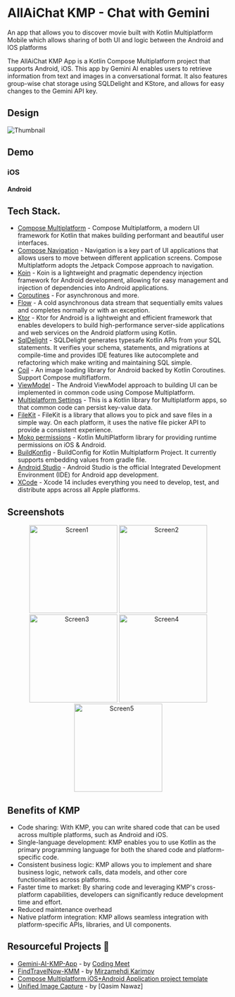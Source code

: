 # AllAiChat KMP - Chat with Gemini
An app that allows you to discover movie built with Kotlin Multiplatform Mobile which allows sharing of both UI and logic between the Android and IOS platforms 

The AllAiChat KMP App is a Kotlin Compose Multiplatform project that supports Android, iOS. This app by Gemini AI enables users to retrieve information from text and images in a conversational format. It also features group-wise chat storage using SQLDelight and KStore, and allows for easy changes to the Gemini API key.

## Design
![Thumbnail](https://github.com/user-attachments/assets/0bf63388-8e4a-4571-aba1-17df754efe54)

## Demo

### iOS

#### Android

## Tech Stack.
- [Compose Multiplatform](https://github.com/JetBrains/compose-multiplatform) - Compose Multiplatform, a modern UI framework for Kotlin that makes building performant and beautiful user interfaces.
- [Compose Navigation](https://www.jetbrains.com/help/kotlin-multiplatform-dev/compose-navigation-routing.html) - Navigation is a key part of UI applications that allows users to move between different application screens. Compose Multiplatform adopts the Jetpack Compose approach to navigation.
- [Koin](https://insert-koin.io/) - Koin is a lightweight and pragmatic dependency injection framework for Android development, allowing for easy management and injection of dependencies into Android applications.
- [Coroutines](https://kotlinlang.org/docs/reference/coroutines-overview.html) - For asynchronous and more.
- [Flow](https://kotlin.github.io/kotlinx.coroutines/kotlinx-coroutines-core/kotlinx.coroutines.flow/-flow/) - A cold asynchronous data stream that sequentially emits values and completes normally or with an exception.
- [Ktor](https://ktor.io/) - Ktor for Android is a lightweight and efficient framework that enables developers to build high-performance server-side applications and web services on the Android platform using Kotlin.
- [SqlDelight](https://cashapp.github.io/sqldelight/2.0.2/multiplatform_sqlite/) - SQLDelight generates typesafe Kotlin APIs from your SQL statements. It verifies your schema, statements, and migrations at compile-time and provides IDE features like autocomplete and refactoring which make writing and maintaining SQL simple.
- [Coil](https://coil-kt.github.io/coil/) - An image loading library for Android backed by Kotlin Coroutines. Support Compose multiflatform.
- [ViewModel](https://www.jetbrains.com/help/kotlin-multiplatform-dev/compose-viewmodel.html#using-viewmodel-in-common-code) - The Android ViewModel approach to building UI can be implemented in common code using Compose Multiplatform.
- [Multiplatform Settings](https://github.com/russhwolf/multiplatform-settings) - This is a Kotlin library for Multiplatform apps, so that common code can persist key-value data.
- [FileKit](https://github.com/vinceglb/FileKit) - FileKit is a library that allows you to pick and save files in a simple way. On each platform, it uses the native file picker API to provide a consistent experience.
- [Moko permissions](https://github.com/icerockdev/moko-permissions) - Kotlin MultiPlatform library for providing runtime permissions on iOS & Android.
- [BuildKonfig](https://github.com/yshrsmz/BuildKonfig) - BuildConfig for Kotlin Multiplatform Project. It currently supports embedding values from gradle file.
- [Android Studio](https://developer.android.com/studio/intro) - Android Studio is the official Integrated Development Environment (IDE) for Android app development.
- [XCode](https://developer.apple.com/xcode/) - Xcode 14 includes everything you need to develop, test, and distribute apps across all Apple platforms.

## Screenshots

<p style="text-align: center;">
  <img src="https://github.com/user-attachments/assets/80d9c3fc-1b75-4f56-8a92-eeff83d79d1d" width="200" alt="Screen1"/>
  <img src="https://github.com/user-attachments/assets/32ee22aa-011f-4cc2-be31-9745207b47fd" width="200" alt="Screen2"/>
  <img src="https://github.com/user-attachments/assets/8e9dcdd9-8dc5-4ec1-a1e7-f5cc326e9086" width="200" alt="Screen3"/>
  <img src="https://github.com/user-attachments/assets/9f3de971-2c9e-4751-85f8-39b1b786d0b8" width="200" alt="Screen4"/>
  <img src="https://github.com/user-attachments/assets/1b225e63-972b-4c63-9ec3-4fa141795446" width="200" alt="Screen5"/>
</p>

## Benefits of KMP
- Code sharing: With KMP, you can write shared code that can be used across multiple platforms, such as Android and iOS.
- Single-language development: KMP enables you to use Kotlin as the primary programming language for both the shared code and platform-specific code.
- Consistent business logic: KMP allows you to implement and share business logic, network calls, data models, and other core functionalities across platforms.
- Faster time to market: By sharing code and leveraging KMP's cross-platform capabilities, developers can significantly reduce development time and effort.
- Reduced maintenance overhead
- Native platform integration: KMP allows seamless integration with platform-specific APIs, libraries, and UI components.

## Resourceful Projects 🌟
- [Gemini-AI-KMP-App](https://github.com/Coding-Meet/Gemini-AI-KMP-App/tree/master) - by [Coding Meet](https://github.com/Coding-Meet)
- [FindTravelNow-KMM](https://github.com/mirzemehdi/FindTravelNow-KMM) - by [Mirzamehdi Karimov](https://github.com/mirzemehdi)
- [Compose Multiplatform iOS+Android Application project template](https://github.com/JetBrains/compose-multiplatform-ios-android-template)
- [Unified Image Capture](https://medium.com/@qasimnawaz_70901/kotlin-multiplatform-compose-unified-image-capture-and-gallery-picker-with-permission-handling-8a8f8cc9cc82) - by [Qasim Nawaz]

